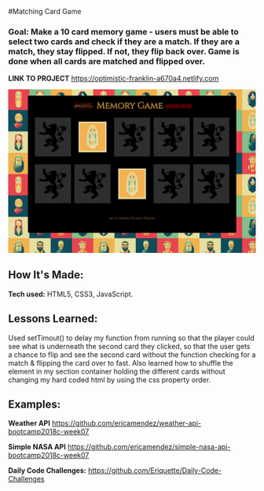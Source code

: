#Matching Card Game

### Goal: Make a 10 card memory game - users must be able to select two cards and check if they are a match. If they are a match, they stay flipped. If not, they flip back over. Game is done when all cards are matched and flipped over.

**LINK TO PROJECT** https://optimistic-franklin-a670a4.netlify.com

![alt tag](screen.png)

## How It's Made:

**Tech used:** HTML5, CSS3, JavaScript.

## Lessons Learned:
Used setTimout() to delay my function from running so that the player could see what is underneath the second card they clicked, so that the user gets a chance to flip and see the second card without the function checking for a match & flipping the card over to fast. Also learned how to shuffle the element in my section container holding the different cards without changing my hard coded html by using the css property order.

## Examples:

**Weather API** https://github.com/ericamendez/weather-api-bootcamp2018c-week07

**Simple NASA API** https://github.com/ericamendez/simple-nasa-api-bootcamp2018c-week07

**Daily Code Challenges:** https://github.com/Eriquette/Daily-Code-Challenges
